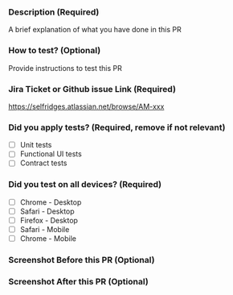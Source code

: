 ### Description (Required)

A brief explanation of what you have done in this PR

### How to test? (Optional)

Provide instructions to test this PR

### Jira Ticket or Github issue Link (Required)

https://selfridges.atlassian.net/browse/AM-xxx

### Did you apply tests? (Required, remove if not relevant)

- [ ] Unit tests
- [ ] Functional UI tests
- [ ] Contract tests

### Did you test on all devices? (Required)

- [ ] Chrome - Desktop
- [ ] Safari - Desktop
- [ ] Firefox - Desktop
- [ ] Safari - Mobile
- [ ] Chrome - Mobile

### Screenshot Before this PR (Optional)

### Screenshot After this PR (Optional)

